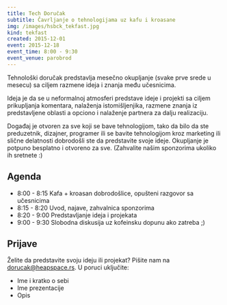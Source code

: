 ```yaml
---
title: Tech Doručak
subtitle: Čavrljanje o tehnologijama uz kafu i kroasane
img: /images/hsbck_tekfast.jpg
kind: tekfast
created: 2015-12-01
event: 2015-12-18
event_time: 8:00 - 9:30
event_venue: parobrod
---
```


Tehnološki doručak predstavlja mesečno okupljanje (svake prve srede u mesecu)
sa ciljem razmene ideja i znanja među učesnicima.

Ideja je da se u neformalnoj atmosferi predstave ideje i projekti sa ciljem
prikupljanja komentara, nalaženja istomišljenjika, razmene znanja iz
predstavljene oblasti a opciono i nalaženje partnera za dalju realizaciju.

Događaj je otvoren za sve koji se bave tehnologijom, tako da bilo da ste
preduzetnik, dizajner, programer ili se bavite tehnologijom kroz marketing ili
slične delatnosti dobrodošli ste da predstavite svoje ideje. Okupljanje je
potpuno besplatno i otvoreno za sve. (Zahvalite našim sponzorima ukoliko ih
sretnete :)


## Agenda

+ 8:00 - 8:15	Kafa + kroasan dobrodošlice, opušteni razgovor sa učesnicima
+ 8:15 - 8:20	Uvod, najave, zahvalnica sponzorima
+ 8:20 - 9:00	Predstavljanje ideja i projekata
+ 9:00 - 9:30	Slobodna diskusija uz kofeinsku dopunu ako zatreba ;)


## Prijave

Želite da predstavite svoju ideju ili projekat?
Pišite nam na dorucak@heapspace.rs. U poruci uključite:

+ Ime i kratko o sebi
+ Ime prezentacije
+ Opis

